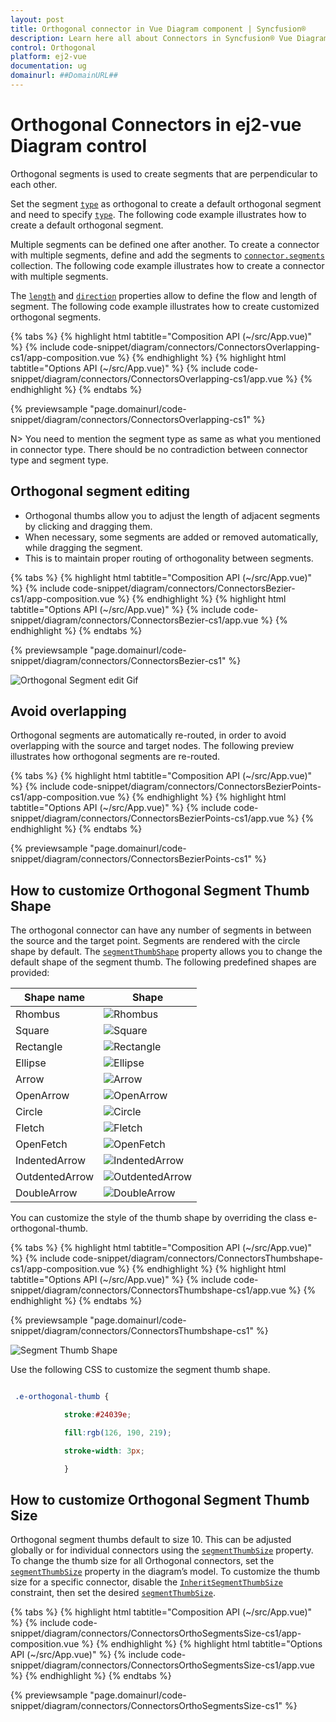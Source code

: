 ```yaml
---
layout: post
title: Orthogonal connector in Vue Diagram component | Syncfusion®
description: Learn here all about Connectors in Syncfusion® Vue Diagram component of Syncfusion Essential® JS 2 and more.
control: Orthogonal 
platform: ej2-vue
documentation: ug
domainurl: ##DomainURL##
---
```


# Orthogonal Connectors in ej2-vue Diagram control

Orthogonal segments is used to create segments that are perpendicular to each other.

Set the segment [`type`](https://ej2.syncfusion.com/vue/documentation/api/diagram/segments/) as orthogonal to create a default orthogonal segment and need to specify [`type`](https://ej2.syncfusion.com/vue/documentation/api/diagram/connector/#type). The following code example illustrates how to create a default orthogonal segment.

Multiple segments can be defined one after another. To create a connector with multiple segments, define and add the segments to [`connector.segments`](https://ej2.syncfusion.com/vue/documentation/api/diagram/connector/#segments) collection. The following code example illustrates how to create a connector with multiple segments.

The [`length`](https://ej2.syncfusion.com/vue/documentation/api/diagram/orthogonalSegment/) and [`direction`](https://ej2.syncfusion.com/vue/documentation/api/diagram/orthogonalSegment/) properties allow to define the flow and length of segment. The following code example illustrates how to create customized orthogonal segments.

{% tabs %}
{% highlight html tabtitle="Composition API (~/src/App.vue)" %}
{% include code-snippet/diagram/connectors/ConnectorsOverlapping-cs1/app-composition.vue %}
{% endhighlight %}
{% highlight html tabtitle="Options API (~/src/App.vue)" %}
{% include code-snippet/diagram/connectors/ConnectorsOverlapping-cs1/app.vue %}
{% endhighlight %}
{% endtabs %}
        
{% previewsample "page.domainurl/code-snippet/diagram/connectors/ConnectorsOverlapping-cs1" %}

N> You need to mention the segment type as same as what you mentioned in connector type. There should be no contradiction between connector type and segment type.

## Orthogonal segment editing

* Orthogonal thumbs allow you to adjust the length of adjacent segments by clicking and dragging them.
* When necessary, some segments are added or removed automatically, while dragging the segment. 
* This is to maintain proper routing of orthogonality between segments.

{% tabs %}
{% highlight html tabtitle="Composition API (~/src/App.vue)" %}
{% include code-snippet/diagram/connectors/ConnectorsBezier-cs1/app-composition.vue %}
{% endhighlight %}
{% highlight html tabtitle="Options API (~/src/App.vue)" %}
{% include code-snippet/diagram/connectors/ConnectorsBezier-cs1/app.vue %}
{% endhighlight %}
{% endtabs %}
        
{% previewsample "page.domainurl/code-snippet/diagram/connectors/ConnectorsBezier-cs1" %}

![Orthogonal Segment edit Gif](images/orthoSegEdit.gif)

## Avoid overlapping

Orthogonal segments are automatically re-routed, in order to avoid overlapping with the source and target nodes. The following preview illustrates how orthogonal segments are re-routed.

{% tabs %}
{% highlight html tabtitle="Composition API (~/src/App.vue)" %}
{% include code-snippet/diagram/connectors/ConnectorsBezierPoints-cs1/app-composition.vue %}
{% endhighlight %}
{% highlight html tabtitle="Options API (~/src/App.vue)" %}
{% include code-snippet/diagram/connectors/ConnectorsBezierPoints-cs1/app.vue %}
{% endhighlight %}
{% endtabs %}
        
{% previewsample "page.domainurl/code-snippet/diagram/connectors/ConnectorsBezierPoints-cs1" %}


## How to customize Orthogonal Segment Thumb Shape

The orthogonal connector can have any number of segments in between the source and the target point. Segments are rendered with the circle shape by default. The [`segmentThumbShape`](https://ej2.syncfusion.com/vue/documentation/api/diagram/segmentThumbShapes/) property allows you to change the default shape of the segment thumb. The following predefined shapes are provided:

| Shape name | Shape |
|-------- | -------- |
|Rhombus| ![Rhombus](images/rhombus.png) |
| Square | ![Square](images/Square.png) |
| Rectangle | ![Rectangle](images/Rectangle.png) |
| Ellipse |![Ellipse](images/Ellipse.png) |
|Arrow| ![Arrow](images/Arrow.png) |
| OpenArrow | ![OpenArrow](images/OpenArrow.png) |
| Circle |![Circle](images/Circle.png) |
| Fletch|![Fletch](images/Fletch.png) |
|OpenFetch| ![OpenFetch](images/OpenFetch.png) |
| IndentedArrow | ![IndentedArrow](images/IndentedArrow.png) |
| OutdentedArrow | ![OutdentedArrow](images/OutdentedArrow.png) |
| DoubleArrow |![DoubleArrow](images/DoubleArrow.png) |

 You can customize the style of the thumb shape by overriding the class e-orthogonal-thumb.

{% tabs %}
{% highlight html tabtitle="Composition API (~/src/App.vue)" %}
{% include code-snippet/diagram/connectors/ConnectorsThumbshape-cs1/app-composition.vue %}
{% endhighlight %}
{% highlight html tabtitle="Options API (~/src/App.vue)" %}
{% include code-snippet/diagram/connectors/ConnectorsThumbshape-cs1/app.vue %}
{% endhighlight %}
{% endtabs %}
        
{% previewsample "page.domainurl/code-snippet/diagram/connectors/ConnectorsThumbshape-cs1" %}

 ![Segment Thumb Shape](images/thumbshape.png)

Use the following CSS to customize the segment thumb shape.

```scss

 .e-orthogonal-thumb {

            stroke:#24039e;

            fill:rgb(126, 190, 219);

            stroke-width: 3px;

            }

```

## How to customize Orthogonal Segment Thumb Size

Orthogonal segment thumbs default to size 10. This can be adjusted globally or for individual connectors using the [`segmentThumbSize`](https://ej2.syncfusion.com/vue/documentation/api/diagram/#segmentthumbsize) property.
To change the thumb size for all Orthogonal connectors, set the [`segmentThumbSize`](https://ej2.syncfusion.com/vue/documentation/api/diagram/#segmentthumbsize) property in the diagram’s model.
To customize the thumb size for a specific connector, disable the [`InheritSegmentThumbSize`](https://ej2.syncfusion.com/vue/documentation/api/diagram/connectorConstraints/) constraint, then set the desired [`segmentThumbSize`](https://ej2.syncfusion.com/vue/documentation/api/diagram/#segmentthumbsize). 

{% tabs %}
{% highlight html tabtitle="Composition API (~/src/App.vue)" %}
{% include code-snippet/diagram/connectors/ConnectorsOrthoSegmentsSize-cs1/app-composition.vue %}
{% endhighlight %}
{% highlight html tabtitle="Options API (~/src/App.vue)" %}
{% include code-snippet/diagram/connectors/ConnectorsOrthoSegmentsSize-cs1/app.vue %}
{% endhighlight %}
{% endtabs %}
        
{% previewsample "page.domainurl/code-snippet/diagram/connectors/ConnectorsOrthoSegmentsSize-cs1" %}